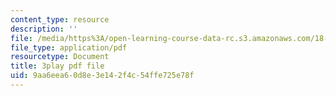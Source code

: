 ```yaml
---
content_type: resource
description: ''
file: /media/https%3A/open-learning-course-data-rc.s3.amazonaws.com/18-01-single-variable-calculus-fall-2006/9aa6eea60d8e3e142f4c54ffe725e78f_TpWQlKHPyJ4.pdf
file_type: application/pdf
resourcetype: Document
title: 3play pdf file
uid: 9aa6eea6-0d8e-3e14-2f4c-54ffe725e78f
---
```

